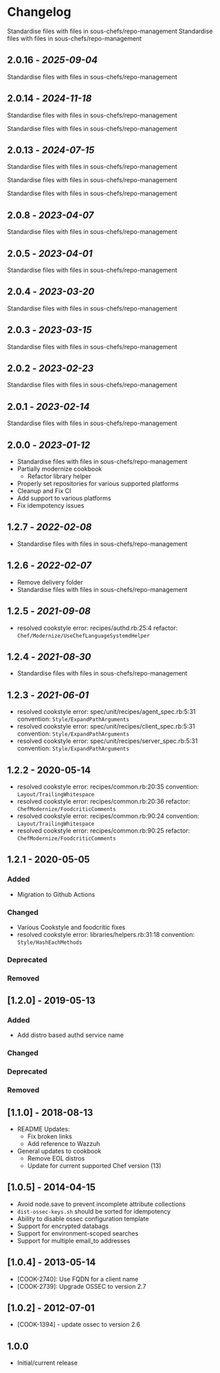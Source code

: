 # Changelog

Standardise files with files in sous-chefs/repo-management
Standardise files with files in sous-chefs/repo-management

## 2.0.16 - *2025-09-04*

Standardise files with files in sous-chefs/repo-management

## 2.0.14 - *2024-11-18*

Standardise files with files in sous-chefs/repo-management

Standardise files with files in sous-chefs/repo-management

## 2.0.13 - *2024-07-15*

Standardise files with files in sous-chefs/repo-management

Standardise files with files in sous-chefs/repo-management

Standardise files with files in sous-chefs/repo-management

## 2.0.8 - *2023-04-07*

Standardise files with files in sous-chefs/repo-management

## 2.0.5 - *2023-04-01*

Standardise files with files in sous-chefs/repo-management

## 2.0.4 - *2023-03-20*

Standardise files with files in sous-chefs/repo-management

## 2.0.3 - *2023-03-15*

Standardise files with files in sous-chefs/repo-management

## 2.0.2 - *2023-02-23*

Standardise files with files in sous-chefs/repo-management

## 2.0.1 - *2023-02-14*

Standardise files with files in sous-chefs/repo-management

## 2.0.0 - *2023-01-12*

* Standardise files with files in sous-chefs/repo-management
* Partially modernize cookbook
   * Refactor library helper
* Properly set repositories for various supported platforms
* Cleanup and Fix CI
* Add support to various platforms
* Fix idempotency issues

## 1.2.7 - *2022-02-08*

* Standardise files with files in sous-chefs/repo-management

## 1.2.6 - *2022-02-07*

* Remove delivery folder
* Standardise files with files in sous-chefs/repo-management

## 1.2.5 - *2021-09-08*

* resolved cookstyle error: recipes/authd.rb:25:4 refactor: `Chef/Modernize/UseChefLanguageSystemdHelper`

## 1.2.4 - *2021-08-30*

* Standardise files with files in sous-chefs/repo-management

## 1.2.3 - *2021-06-01*

* resolved cookstyle error: spec/unit/recipes/agent_spec.rb:5:31 convention: `Style/ExpandPathArguments`
* resolved cookstyle error: spec/unit/recipes/client_spec.rb:5:31 convention: `Style/ExpandPathArguments`
* resolved cookstyle error: spec/unit/recipes/server_spec.rb:5:31 convention: `Style/ExpandPathArguments`

## 1.2.2 - 2020-05-14

* resolved cookstyle error: recipes/common.rb:20:35 convention: `Layout/TrailingWhitespace`
* resolved cookstyle error: recipes/common.rb:20:36 refactor: `ChefModernize/FoodcriticComments`
* resolved cookstyle error: recipes/common.rb:90:24 convention: `Layout/TrailingWhitespace`
* resolved cookstyle error: recipes/common.rb:90:25 refactor: `ChefModernize/FoodcriticComments`

## 1.2.1 - 2020-05-05

### Added

* Migration to Github Actions

### Changed

* Various Cookstyle and foodcritic fixes
* resolved cookstyle error: libraries/helpers.rb:31:18 convention: `Style/HashEachMethods`

### Deprecated

### Removed

## [1.2.0] - 2019-05-13

### Added

* Add distro based authd service name

### Changed

### Deprecated

### Removed

## [1.1.0] - 2018-08-13

* README Updates:
   * Fix broken links
   * Add reference to Wazzuh
* General updates to cookbook
   * Remove EOL distros
   * Update for current supported Chef version (13)

## [1.0.5] - 2014-04-15

* Avoid node.save to prevent incomplete attribute collections
* `dist-ossec-keys.sh` should be sorted for idempotency
* Ability to disable ossec configuration template
* Support for encrypted databags
* Support for environment-scoped searches
* Support for multiple email_to addresses

## [1.0.4] - 2013-05-14

* [COOK-2740]: Use FQDN for a client name
* [COOK-2739]: Upgrade OSSEC to version 2.7

## [1.0.2] - 2012-07-01

* [COOK-1394] - update ossec to version 2.6

## 1.0.0

* Initial/current release
